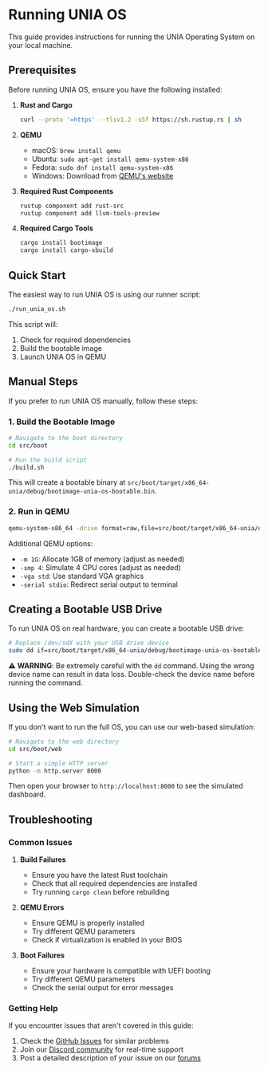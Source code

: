 # Running UNIA OS

This guide provides instructions for running the UNIA Operating System on your local machine.

## Prerequisites

Before running UNIA OS, ensure you have the following installed:

1. **Rust and Cargo**
   ```bash
   curl --proto '=https' --tlsv1.2 -sSf https://sh.rustup.rs | sh
   ```

2. **QEMU**
   - macOS: `brew install qemu`
   - Ubuntu: `sudo apt-get install qemu-system-x86`
   - Fedora: `sudo dnf install qemu-system-x86`
   - Windows: Download from [QEMU's website](https://www.qemu.org/download/)

3. **Required Rust Components**
   ```bash
   rustup component add rust-src
   rustup component add llvm-tools-preview
   ```

4. **Required Cargo Tools**
   ```bash
   cargo install bootimage
   cargo install cargo-xbuild
   ```

## Quick Start

The easiest way to run UNIA OS is using our runner script:

```bash
./run_unia_os.sh
```

This script will:
1. Check for required dependencies
2. Build the bootable image
3. Launch UNIA OS in QEMU

## Manual Steps

If you prefer to run UNIA OS manually, follow these steps:

### 1. Build the Bootable Image

```bash
# Navigate to the boot directory
cd src/boot

# Run the build script
./build.sh
```

This will create a bootable binary at `src/boot/target/x86_64-unia/debug/bootimage-unia-os-bootable.bin`.

### 2. Run in QEMU

```bash
qemu-system-x86_64 -drive format=raw,file=src/boot/target/x86_64-unia/debug/bootimage-unia-os-bootable.bin -m 1G -smp 4
```

Additional QEMU options:
- `-m 1G`: Allocate 1GB of memory (adjust as needed)
- `-smp 4`: Simulate 4 CPU cores (adjust as needed)
- `-vga std`: Use standard VGA graphics
- `-serial stdio`: Redirect serial output to terminal

## Creating a Bootable USB Drive

To run UNIA OS on real hardware, you can create a bootable USB drive:

```bash
# Replace /dev/sdX with your USB drive device
sudo dd if=src/boot/target/x86_64-unia/debug/bootimage-unia-os-bootable.bin of=/dev/sdX bs=4M status=progress
```

⚠️ **WARNING**: Be extremely careful with the `dd` command. Using the wrong device name can result in data loss. Double-check the device name before running the command.

## Using the Web Simulation

If you don't want to run the full OS, you can use our web-based simulation:

```bash
# Navigate to the web directory
cd src/boot/web

# Start a simple HTTP server
python -m http.server 8000
```

Then open your browser to `http://localhost:8000` to see the simulated dashboard.

## Troubleshooting

### Common Issues

1. **Build Failures**
   - Ensure you have the latest Rust toolchain
   - Check that all required dependencies are installed
   - Try running `cargo clean` before rebuilding

2. **QEMU Errors**
   - Ensure QEMU is properly installed
   - Try different QEMU parameters
   - Check if virtualization is enabled in your BIOS

3. **Boot Failures**
   - Ensure your hardware is compatible with UEFI booting
   - Try different QEMU parameters
   - Check the serial output for error messages

### Getting Help

If you encounter issues that aren't covered in this guide:

1. Check the [GitHub Issues](https://github.com/BlackBoyZeus/UniaOperatingSystem/issues) for similar problems
2. Join our [Discord community](https://discord.gg/unia-os) for real-time support
3. Post a detailed description of your issue on our [forums](https://forums.unia-os.org)
